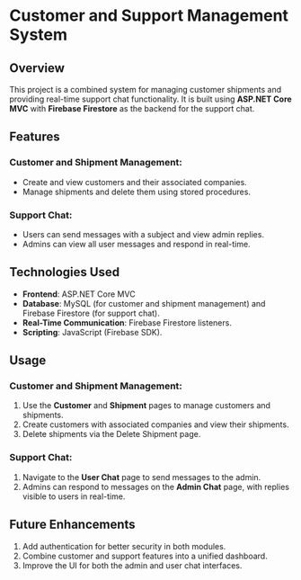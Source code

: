 # Customer and Support Management System

## Overview

This project is a combined system for managing customer shipments and providing real-time support chat functionality. It is built using **ASP.NET Core MVC** with **Firebase Firestore** as the backend for the support chat.

## Features

### Customer and Shipment Management:
- Create and view customers and their associated companies.
- Manage shipments and delete them using stored procedures.

### Support Chat:
- Users can send messages with a subject and view admin replies.
- Admins can view all user messages and respond in real-time.

## Technologies Used
- **Frontend**: ASP.NET Core MVC
- **Database**: MySQL (for customer and shipment management) and Firebase Firestore (for support chat).
- **Real-Time Communication**: Firebase Firestore listeners.
- **Scripting**: JavaScript (Firebase SDK).

## Usage

### Customer and Shipment Management:
1. Use the **Customer** and **Shipment** pages to manage customers and shipments.
2. Create customers with associated companies and view their shipments.
3. Delete shipments via the Delete Shipment page.

### Support Chat:
1. Navigate to the **User Chat** page to send messages to the admin.
2. Admins can respond to messages on the **Admin Chat** page, with replies visible to users in real-time.

## Future Enhancements
1. Add authentication for better security in both modules.
2. Combine customer and support features into a unified dashboard.
3. Improve the UI for both the admin and user chat interfaces.
